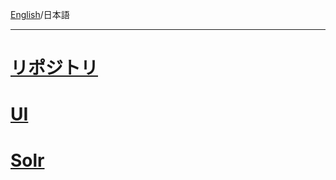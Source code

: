 [English](https://github.com/aegif/NemakiWare/wiki/Configuration)/日本語 
***
# [リポジトリ](https://github.com/aegif/NemakiWare/wiki/%E7%92%B0%E5%A2%83%E8%A8%AD%E5%AE%9A%28%E3%83%AA%E3%83%9D%E3%82%B8%E3%83%88%E3%83%AA%29)
# [UI]()
# [Solr]()